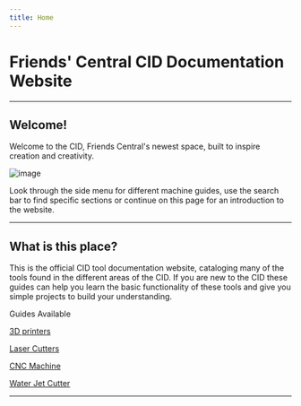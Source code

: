 ```yaml
---
title: Home
---
```


# Friends' Central CID Documentation Website

---

## Welcome!

Welcome to the CID, Friends Central's newest space, built to inspire creation and creativity.

![image](/images/pres.png)



Look through the side menu for different machine guides, use the search bar to find specific sections or continue on this page for an introduction to the website.

---

## What is this place?

This is the official CID tool documentation website, cataloging many of the tools found in the different areas of the CID. If you are new to the CID these guides can help you learn the basic functionality of these tools and give you simple projects to build your understanding.

Guides Available

[3D printers](https://cid.friendscentral.org/3dprinters/index.html)

[Laser Cutters](https://cid.friendscentral.org/laser-cutters/index.html)

[CNC Machine](https://cid.friendscentral.org/cnc/index.html)

[Water Jet Cutter](https://cid.friendscentral.org/wazer/index.html)


---















